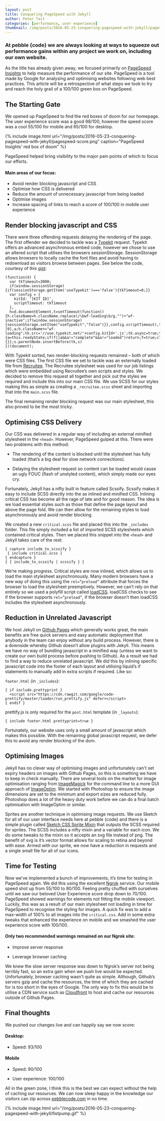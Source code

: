 ```yaml
---
layout: post
title: Conquering PageSpeed with Jekyll
author: Peter Tait
categories: [performance, user experience]
thumbnail: /img/posts/2016-05-23-conquering-pagespeed-with-jekyll/pagespeed-thumb.png
---
```


### At pebble {code} we are always looking at ways to squeeze out performance gains within any project we work on, including our own website.

As the title has already given away, we focused primarily on [PageSpeed Insights](https://developers.google.com/speed/pagespeed/insights/) to help measure the performance of our site. PageSpeed is a tool made by Google for analysing and optimising websites following web best practices. This article will be a retrospective of what steps we took to try and reach the holy grail of a 100/100 green box on PageSpeed.


## The Starting Gate
We opened up PageSpeed to find the red boxes of doom for our homepage. The user experience score was a good 98/100, however the speed score was a cool 55/100 for mobile and 65/100 for desktop.

{% include image.html url="/img/posts/2016-05-23-conquering-pagespeed-with-jekyll/pagespeed-score.png" caption="PageSpeed Insights' red box of doom" %}

PageSpeed helped bring visibility to the major pain points of which to focus our efforts.

#### Main areas of our focus:
- Avoid render blocking javascript and CSS
- Optimise how CSS is delivered
- Reduce the amount of unnecessary javascript from being loaded
- Optimise images
- Increase spacing of links to reach a score of 100/100 in mobile user experience

## Render blocking javascript and CSS
There were three offending requests delaying the rendering of the page. The first offender we decided to tackle was a [Typekit](typekit.com) request. Typekit offers an advanced asynchronous embed code, however we chose to use an altered script that utilises the browsers sessionStorage. SessionStorage allows browsers to locally cache the font files and avoid having to redownload as visitors browse between pages. See below the code, courtesy of this [gist](https://gist.github.com/skddc/9134225):


    (function(d) {
      var tkTimeout=3000;
      if(window.sessionStorage){if(sessionStorage.getItem('useTypekit')==='false'){tkTimeout=0;}}
      var config = {
        kitId: ‘[KIT ID]’,
        scriptTimeout: tkTimeout
      },
      h=d.documentElement,t=setTimeout(function(){h.className=h.className.replace(/\bwf-loading\b/g,"")+"wf-inactive";if(window.sessionStorage){sessionStorage.setItem("useTypekit","false")}},config.scriptTimeout),tk=d.createElement("script"),f=false,s=d.getElementsByTagName("script")[0],a;h.className+="wf-loading";tk.src='//use.typekit.net/'+config.kitId+'.js';tk.async=true;tk.onload=tk.onreadystatechange=function(){a=this.readyState;if(f||a&&a!="complete"&&a!="loaded")return;f=true;clearTimeout(t);try{Typekit.load(config)}catch(e){}};s.parentNode.insertBefore(tk,s)
    })(document);


With Typekit sorted, two render-blocking requests remained – both of which were CSS files. The first CSS file we set to tackle was an externally loaded file from [Recruitee](https://recruitee.com/). The Recruitee stylesheet was used for our job listings which were embedded using Recruitee’s own scripts and styles. We decided to remove this request all together and pick out the styles we required and include this into our main CSS file. We use SCSS for our styles making this as simple as creating a `_recruitee.scss` sheet and importing that into the `main.scss` file.

The final remaining render blocking request was our main stylesheet, this also proved to be the most tricky.

## Optimising CSS Delivery
Our CSS was delivered in a regular way of including an external minified stylesheet in the `<head>`. However, PageSpeed gulped at this. There were two problems with this method:

- The rendering of the content is blocked until the stylesheet has fully loaded (that’s a big deal for slow network connections).

- Delaying the stylesheet request so content can be loaded would cause an ugly FOUC (flash of unstyled content), which simply made our eyes cry.

Fortunately, Jekyll has a nifty built in feature called Scssify. Scssify makes it easy to include SCSS directly into the <head> as inlined and minified CSS. Inlining critical CSS has become all the rage of late and for good reason. The idea is we load essential styles such as those that define the page layout and above the page fold. We can then allow for the remaining styles to load asynchronously and avoid render blocking.

We created a new `critical.scss` file and placed this into the `_includes` folder. This file simply included a list of imported SCSS stylesheets which contained critical styles. Then we placed this snippet into the `<head>` and Jekyll takes care of the rest:


    { capture include_to_scssify }
     { include critical.scss }
    { endcapture }
    { { include_to_scssify | scssify } }


We’re making progress. Critical styles are now inlined, which allows us to load the main stylesheet asynchronously. Many modern browsers have a new way of doing this using the `rel=”preload”` attribute that forces the browser to load the stylesheet preemptively. However, we can’t rely on that entirely so we used a polyfill script called [loadCSS](https://github.com/filamentgroup/loadCSS). loadCSS checks to see if the browser supports `rel=”preload”`, if the browser doesn’t then loadCSS includes the stylesheet asynchronously.

## Reduction in Unrelated Javascript
We host Jekyll on [Github Pages](https://pages.github.com/) which generally works great, the main benefits are free quick servers and easy automatic deployment that anybody in the team can enjoy without any build process. However, there is a downside whereby Github doesn’t allow plugins with Jekyll. This means we have no way of bundling javascript in a minified way (unless we want to create our own build process before pushing to Github). As a result we had to find a way to reduce unrelated javascript. We did this by inlining specific javascript code into the footer of each layout and utilising liquid’s if statements to manually add in extra scripts if required. Like so:

`footer.html` (in `_includes`):

    { if include.prettyprint }
      <script src="https://cdn.rawgit.com/google/code-prettify/master/loader/run_prettify.js" defer></script>
    { endif }

prettify.js is only required for the `post.html` template (in `_layouts`):

    { include footer.html prettyprint=true }

Fortunately, our website uses only a small amount of javascript which makes this possible. With the remaining global javascript request, we defer this to avoid any render blocking of the dom.


## Optimising Images
Jekyll has no clever way of optimising images and unfortunately can't set expiry headers on images with Github Pages, so this is something we have to keep in check manually. There are several tools on the market for image optimisation ranging from [ImageMagick](http://www.imagemagick.org/script/index.php) for the command line to a more GUI approach of [ImageOptim](https://imageoptim.com/). We started with Photoshop to ensure the image dimensions are set to the minimum and export sizes are reduced fully. Photoshop does a lot of the heavy duty work before we can do a final batch optimisation with ImageOptim or similar.

Sprites are another technique in optimising image requests. We use Sketch for all of our user interface needs here at pebble {code} and there is a simple plugin called [Sketch CSS Sprite Mixin](https://github.com/littlebusters/Sketch-CSS-Sprite-Mixin) that outputs the SCSS required for sprites. The SCSS includes a nifty mixin and a variable for each icon. We do some tweaks to the mixin so it accepts an svg file instead of png. The benefit of svg is it’s vector format allows for scaling to retina and beyond with ease. Armed with our sprite, we now have a reduction in requests and a single small file for all of our icons.


## Time for Testing
Now we’ve implemented a bunch of improvements, it’s time for testing in PageSpeed again. We did this using the excellent [Ngrok](https://ngrok.com/) service. Our mobile speed shot up from 55/100 to 80/100. Feeling pretty chuffed with ourselves until we saw our beloved User Experience score drop down to 70/100. PageSpeed showed warnings for elements not fitting the mobile viewport. Luckily, this was as a result of our main stylesheet not loading in time for PageSpeed to recognise the styling for images. A quick fix was to add a max-width of 100% to all images into the `critical.css`. Add in some extra tweaks that enhanced the experience on mobile and we smashed the user experience score with 100/100.

#### Only two recommended warnings remained on our Ngrok site:

- Improve server response

- Leverage browser caching

We knew the slow server response was down to Ngrok’s server not being terribly fast, so an extra gain when we push live would be expected. Unfortunately, browser caching wasn't quite as simple. Although, Github’s servers gzip and cache the resources, the time of which they are cached for is too short in the eyes of Google. The only way to fix this would be to utilise a CDN service such as [Cloudfront](https://aws.amazon.com/cloudfront/) to host and cache our resources outside of Github Pages.

## Final thoughts
We pushed our changes live and can happily say we now score:

#### Desktop:
- Speed: 93/100

#### Mobile
- Speed: 90/100

- User experience: 100/100

All in the green zone, I think this is the best we can expect without the help of caching our resources. We can now sleep happy in the knowledge our visitors can zip across [pebblecode.com](pebblecode.com) in no time.

{% include image.html url="/img/posts/2016-05-23-conquering-pagespeed-with-jekyll/fistpump.gif" %}
